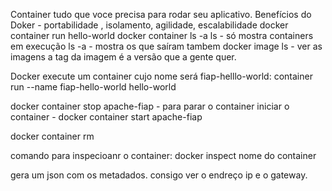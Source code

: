 Container tudo que voce precisa para rodar seu aplicativo.
Benefícios do Doker - portabilidade , isolamento, agilidade, escalabilidade
docker container run hello-world
docker container ls -a
ls - só mostra containers em execução
ls -a - mostra os que saíram tambem 
docker image ls - ver as imagens 
a tag da imagem é a versão que a gente quer.


Docker execute um container cujo nome será fiap-helllo-world:
container run --name fiap-hello-world hello-world

docker container stop apache-fiap - para parar o container
iniciar o container - docker container start apache-fiap

docker container rm 

comando para inspecioanr o container:
docker inspect nome do container

gera um json com os metadados.
consigo ver o endreço ip e o gateway.